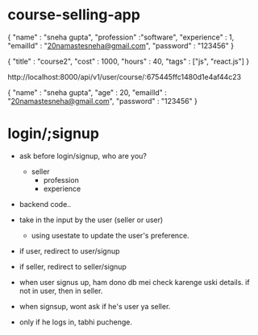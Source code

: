 # course-selling-app

{
    "name" : "sneha gupta",
    "profession" :"software",
    "experience" : 1,
    "emailId" : "20namastesneha@gmail.com",
    "password" : "123456"
}



{
    "title" : "course2",
    "cost" : 1000,
    "hours" : 40,
    "tags" : ["js", "react.js"]
}

http://localhost:8000/api/v1/user/course/:675445ffc1480d1e4af44c23

{
    "name" : "sneha gupta",
    "age" : 20,
    "emailId" : "20namastesneha@gmail.com",
    "password" : "123456"
}


# login/;signup

- ask before login/signup, who are you?
    - seller
        - profession
        - experience

- backend code..
- take in the input by the user (seller or user)
    - using usestate to update the user's preference.
- if user, redirect to user/signup
- if seller, redirect to seller/signup

- when user signus up, ham dono db mei check karenge uski details. if not in user, then in seller. 
- when signsup, wont ask if he's user ya seller.
- only if he logs in, tabhi puchenge. 